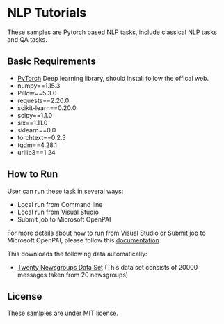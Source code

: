 # NLP Tutorials
These samples are Pytorch based NLP tasks, include classical NLP tasks and QA tasks.

## Basic Requirements
- [PyTorch](http://pytorch.org/) Deep learning library, should install follow the offical web.
- numpy==1.15.3
- Pillow==5.3.0
- requests==2.20.0
- scikit-learn==0.20.0
- scipy==1.1.0
- six==1.11.0
- sklearn==0.0
- torchtext==0.2.3
- tqdm==4.28.1
- urllib3==1.24


## How to Run

User can run these task in several ways:
- Local run from Command line
- Local run from Visual Studio
- Submit job to Microsoft OpenPAI

For more details about how to run from Visual Studio or Submit job to Microsoft OpenPAI, please follow this [documentation](./examples/README.md#Getting-Started).

This downloads the following data automatically:
  - [Twenty Newsgroups Data Set](https://archive.ics.uci.edu/ml/datasets/Twenty+Newsgroups) (This data set consists of 20000 messages taken from 20 newsgroups)


## License
These samlples are under MIT license.
